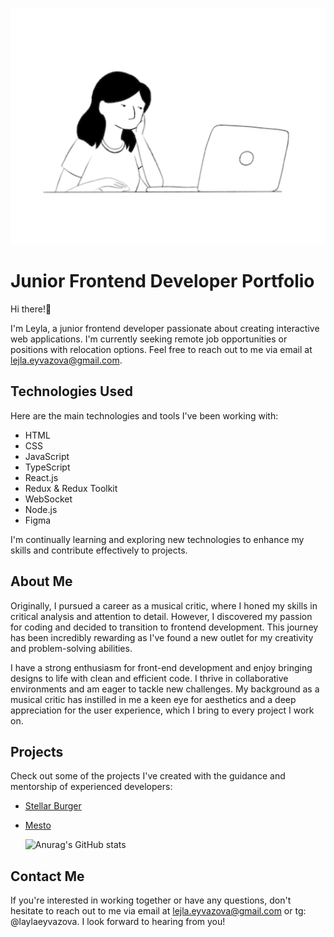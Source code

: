 ![](https://github.com/laylaroad/laylaroad/blob/master/girl%20with%20computer.gif)

# Junior Frontend Developer Portfolio

Hi there!🪷

I'm Leyla, a junior frontend developer passionate about creating interactive web applications. 
I'm currently seeking remote job opportunities or positions with relocation options. Feel free to reach out to me via email at lejla.eyvazova@gmail.com.

## Technologies Used

Here are the main technologies and tools I've been working with:

- HTML
- CSS
- JavaScript
- TypeScript
- React.js
- Redux & Redux Toolkit
- WebSocket
- Node.js
- Figma

I'm continually learning and exploring new technologies to enhance my skills and contribute effectively to projects.

## About Me

Originally, I pursued a career as a musical critic, where I honed my skills in critical analysis and attention to detail. However, I discovered my passion for coding and decided to transition to frontend development. This journey has been incredibly rewarding as I've found a new outlet for my creativity and problem-solving abilities.

I have a strong enthusiasm for front-end development and enjoy bringing designs to life with clean and efficient code. I thrive in collaborative environments and am eager to tackle new challenges. My background as a musical critic has instilled in me a keen eye for aesthetics and a deep appreciation for the user experience, which I bring to every project I work on.


## Projects

Check out some of the projects I've created with the guidance and mentorship of experienced developers:
- [Stellar Burger]([link](https://github.com/laylaroad/react-stellar-burger))
- [Mesto]([link](https://github.com/laylaroad/mesto-project-bootcamp))

  ![Anurag's GitHub stats](https://github-readme-stats.vercel.app/api?username=anuraghazra&show_icons=true&theme=radical)

## Contact Me

If you're interested in working together or have any questions, don't hesitate to reach out to me via email at lejla.eyvazova@gmail.com or tg: @laylaeyvazova. 
I look forward to hearing from you!


